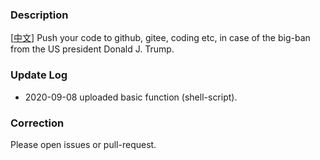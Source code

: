 ### Description  
[[中文](./README_CN.md)] Push your code to github, gitee, coding etc, in case of the big-ban from the US president Donald J. Trump. 

### Update Log 
* 2020-09-08 uploaded basic function (shell-script).

### Correction
Please open issues or pull-request.

